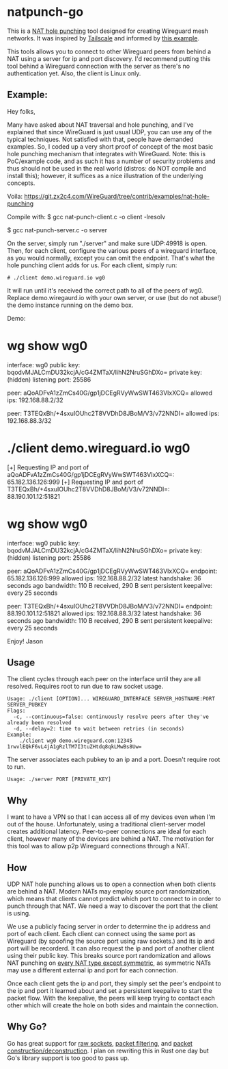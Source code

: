 # natpunch-go

This is a [NAT hole punching](https://en.wikipedia.org/wiki/UDP_hole_punching) tool designed for creating Wireguard mesh networks. It was inspired by [Tailscale](https://www.tailscale.com/) and informed by [this example](https://git.zx2c4.com/wireguard-tools/tree/contrib/nat-hole-punching/).

This tools allows you to connect to other Wireguard peers from behind a NAT using a server for ip and port discovery. I'd recommend putting this tool behind a Wireguard connection with the server as there's no authentication yet. Also, the client is Linux only.

## Example:

Hey folks,

Many have asked about NAT traversal and hole punching, and I've
explained that since WireGuard is just usual UDP, you can use any of
the typical techniques. Not satisfied with that, people have demanded
examples. So, I coded up a very short proof of concept of the most
basic hole punching mechanism that integrates with WireGuard. Note:
this is PoC/example code, and as such it has a number of security
problems and thus should not be used in the real world (distros: do
NOT compile and install this); however, it suffices as a nice
illustration of the underlying concepts.

Voila: https://git.zx2c4.com/WireGuard/tree/contrib/examples/nat-hole-punching

Compile with:
$ gcc nat-punch-client.c -o client -lresolv

$ gcc nat-punch-server.c -o server

On the server, simply run "./server" and make sure UDP:49918 is open.
Then, for each client, configure the various peers of a wireguard
interface, as you would normally, except you can omit the endpoint.
That's what the hole punching client adds for us. For each client,
simply run:

    # ./client demo.wireguard.io wg0

It will run until it's received the correct path to all of the peers
of wg0. Replace demo.wiregaurd.io with your own server, or use (but do
not abuse!) the demo instance running on the demo box.

Demo:

# wg show wg0
interface: wg0
  public key: bqodvMJALCmDU32kcjA/cG4ZMTaX/IihN2NruSGhDXo=
  private key: (hidden)
  listening port: 25586

peer: aQoADFvA1zZmCs40G/gp1jDCEgRVyWwSWT463VIxXCQ=
  allowed ips: 192.168.88.2/32

peer: T3TEQxBh/+4sxuIOUhc2T8VVDhD8JBoM/V3/v72NNDI=
  allowed ips: 192.168.88.3/32

# ./client demo.wireguard.io wg0
[+] Requesting IP and port of
aQoADFvA1zZmCs40G/gp1jDCEgRVyWwSWT463VIxXCQ=: 65.182.136.126:999
[+] Requesting IP and port of
T3TEQxBh/+4sxuIOUhc2T8VVDhD8JBoM/V3/v72NNDI=: 88.190.101.12:51821

# wg show wg0
interface: wg0
  public key: bqodvMJALCmDU32kcjA/cG4ZMTaX/IihN2NruSGhDXo=
  private key: (hidden)
  listening port: 25586

peer: aQoADFvA1zZmCs40G/gp1jDCEgRVyWwSWT463VIxXCQ=
  endpoint: 65.182.136.126:999
  allowed ips: 192.168.88.2/32
  latest handshake: 36 seconds ago
  bandwidth: 110 B received, 290 B sent
  persistent keepalive: every 25 seconds

peer: T3TEQxBh/+4sxuIOUhc2T8VVDhD8JBoM/V3/v72NNDI=
  endpoint: 88.190.101.12:51821
  allowed ips: 192.168.88.3/32
  latest handshake: 36 seconds ago
  bandwidth: 110 B received, 290 B sent
  persistent keepalive: every 25 seconds


Enjoy!
Jason



## Usage

The client cycles through each peer on the interface until they are all resolved. Requires root to run due to raw socket usage.
```
Usage: ./client [OPTION]... WIREGUARD_INTERFACE SERVER_HOSTNAME:PORT SERVER_PUBKEY
Flags:
  -c, --continuous=false: continuously resolve peers after they've already been resolved
  -d, --delay=2: time to wait between retries (in seconds)
Example:
    ./client wg0 demo.wireguard.com:12345 1rwvlEQkF6vL4jA1gRzlTM7I3tuZHtdq8qkLMwBs8Uw=
```

The server associates each pubkey to an ip and a port. Doesn't require root to run.
```
Usage: ./server PORT [PRIVATE_KEY]
```

## Why

I want to have a VPN so that I can access all of my devices even when I'm out of the house. Unfortunately, using a traditional client-server model creates additional latency. Peer-to-peer connections are ideal for each client, however many of the devices are behind a NAT. The motivation for this tool was to allow p2p Wireguard connections through a NAT.

## How

UDP NAT hole punching allows us to open a connection when both clients are behind a NAT. Modern NATs may employ source port randomization, which means that clients cannot predict which port to connect to in order to punch through that NAT. We need a way to discover the port that the client is using.

We use a publicly facing server in order to determine the ip address and port of each client. Each client can connect using the same port as Wireguard (by spoofing the source port using raw sockets.) and its ip and port will be recorderd. It can also request the ip and port of another client using their public key. This breaks source port randomization and allows NAT punching on [every NAT type except symmetric](https://en.wikipedia.org/wiki/Network_address_translation#Methods_of_translation), as symmetric NATs may use a different external ip and port for each connection.

Once each client gets the ip and port, they simply set the peer's endpoint to the ip and port it learned about and set a persistent keepalive to start the packet flow. With the keepalive, the peers will keep trying to contact each other which will create the hole on both sides and maintain the connection.

## Why Go?

Go has great support for [raw sockets](https://pkg.go.dev/golang.org/x/net/ipv4?tab=doc), [packet filtering](https://pkg.go.dev/golang.org/x/net/bpf?tab=doc), and [packet construction/deconstruction](https://pkg.go.dev/github.com/google/gopacket?tab=doc). I plan on rewriting this in Rust one day but Go's library support is too good to pass up.
